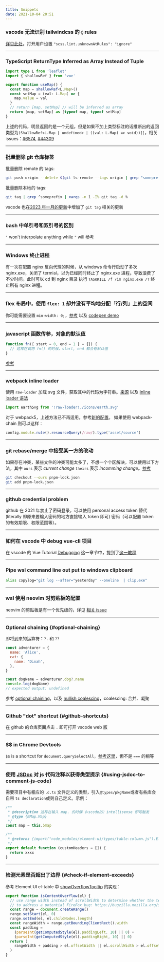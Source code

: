 ```yaml
---
title: Snippets
date: 2021-10-04 20:51
---
```


### vscode 无法识别 tailwindcss 的 `@` rules

[详见此处](https://github.com/tailwindlabs/tailwindcss/discussions/5258#discussioncomment-1979394)，打开用户设置 `"scss.lint.unknownAtRules": "ignore"`

---

### TypeScript ReturnType Inferred as Array Instead of Tuple

```ts
import type L from 'leaflet'
import { shallowRef } from 'vue'

export function useMap() {
  const map = shallowRef<L.Map>()
  const setMap = (val: L.Map) => {
    map.value = val
  }
  // return [map, setMap] // will be inferred as array
  return [map, setMap] as [typeof map, typeof setMap]
}
```

上述的代码，明显返回的是一个元组，但是如果不加上类型标注的话推断出的返回类型为`(ShallowRef<L.Map | undefined> | ((val: L.Map) => void))[]`，相关 issues：[#6574](https://github.com/microsoft/TypeScript/issues/6574#issuecomment-339185355), [#44309](https://github.com/microsoft/TypeScript/issues/44309)

---

### 批量删除 git 仓库标签

批量删除 remote 的 tags:

```bash
git push origin --delete $(git ls-remote --tags origin | grep "someprefix.*[^}]$" | cut -f 2)
```

批量删除本地的 tags:

```bash
git tag | grep ^someprefix | xargs -n 1 -I% git tag -d %
```

vscode 也在[2023 年一月的更新](https://code.visualstudio.com/updates/v1_75#_new-commands)中增加了 `git tag` 相关的更新

---

### bash 中单引号和双引号的区别

`'` won't interpolate anything while `"` will [参考](https://stackoverflow.com/questions/6697753/difference-between-single-and-double-quotes-in-bash)

---

### Windows 终止进程

有一次在配置 nginx 反向代理的时候，从 windows 命令行启动了多次 nginx.exe，关闭了 termial，以为已经同时终止了 nginx.exe 进程，导致浪费了不少时间。此时可以 cd 到 nginx 目录
执行 `TASKKILL /f /im nginx.exe /T` 终止所有 nginx 进程。

---

### flex 布局中，使用 `flex: 1` 却并没有平均地分配「行/列」上的空间

你可能需要设置 `min-width: 0;`，[参考](https://stackoverflow.com/a/44782536/894参考) 以及 [codepen demo](https://codepen.io/daolanfler/pen/gOvVWYJ)

---

### javascript 函数传参，对象的默认值

```js
function fn({ start = 0, end = 1 } = {}) {
  // 这样在调用 fn() 的时候，start, end 都会有默认值
}
```

[参考](https://stackoverflow.com/a/894877/8947428)

---

### webpack inline loader

使用 `raw-loader` 加载 svg 文件，获取其中的代码为字符串。[来源](https://github.com/codesandbox/codesandbox-client/issues/747#issuecomment-443996080) 以及 [inline loader 语法](https://webpack.js.org/concepts/loaders/#inline)

```javascript
import earthSvg from '!raw-loader!./icons/earth.svg'
```

对于 webpack5，上述方法已不再适用，参考[新的配置](https://webpack.js.org/guides/asset-modules/#replacing-inline-loader-syntax)。
如果使用 webpack-chain 则可以这样：

```js
config.module.rule().resourceQuery(/raw/).type('asset/source')
```

---

### git rebase/merge 中接受某一方的改动

如果存在冲突，某些文件的冲突可能太多了，不想一个个区解决，可以使用以下方法，其中 `ours` 表示 _current change_ `theirs` 表示 _incomming change_。[参考](https://linuxpip.org/git-accept-all-incoming-changes/)

```bash
git checkout --ours pnpm-lock.json
git add pnpm-lock.json
```

---

### github credential problem

github 在 2021 年禁止了密码登录，可以使用 personal access token 替代 (literally 即原来要输入密码的地方直接输入 token 即可) 密码（可以配置 token 的有效期限、权限范围等）。

---

### 如何在 vscode 中 debug vue-cli 项目

在 vscode 的 Vue Tutorial [Debugging](https://code.visualstudio.com/docs/nodejs/vuejs-tutorial#_debugging) 这一章节中，提到了[这一教程](https://github.com/microsoft/vscode-recipes/tree/main/vuejs-cli)

---

### Pipe wsl command line out put to windows clipboard

```bash
alias copylog="git log --after="yesterday" --oneline  | clip.exe"
```

---

### wsl 使用 neovim 时剪贴板的配置

neovim 的剪贴板是有一个优先级的，详见 [相关 issue](https://github.com/neovim/neovim/wiki/FAQ#how-to-use-the-windows-clipboard-from-wsl)

---

### Optional chaining {#optional-chaining}

即将到来的运算符：`?.` 和 `??`

```javascript
const adventurer = {
  name: 'Alice',
  cat: {
    name: 'Dinah',
  },
}

const dogName = adventurer.dog?.name
console.log(dogName)
// expected output: undefined
```

参考 [optional chaining](https://developer.mozilla.org/en-US/docs/Web/JavaScript/Reference/Operators/Optional_chaining)，以及 [nullish coalescing](https://developer.mozilla.org/en-US/docs/Web/JavaScript/Reference/Operators/Nullish_coalescing_operator)，coalescing: 合并、凝聚

---

### Github "dot" shortcut {#github-shortcuts}

在 github 的仓库页面点击 `.` 即可打开 vscode web 版

---

### $$ in Chrome Devtools

`$$` is a shortcut for `document.querySelectAll`，[参考这里](https://medium.com/frontmen/art-of-debugging-with-chrome-devtools-ab7b5fd8e0b4)，但不是 `===` 的相等

---

### 使用 [JSDoc](https://jsdoc.app/) 对 js 代码注释以获得类型提示 {#using-jsdoc-to-comment-js-code}

需要项目中有相应的 `.d.ts` 文件定义的类型，引入`@types/pkgName`或者有些库会自带 `ts declaration`或则自己定义。示例：

```javascript
/**
 * @description 这样在输入 map. 的时候（vscode的）intellisense 即可触发
 * @type {BMap.Map}
 */
const map = this.bmap

/**
 * @returns {import("node_modules/element-ui/types/table-column.js").ElTableColumn[]}
 */
export default function (customHeaders = []) {
  return xxxx
}
```

---

### 检测元素是否超出了边界 {#check-if-element-exceeds}

参考 Element UI el-table 中 [showOverflowTooltip](https://github.com/ElemeFE/element/blob/50a464ea555c0711d1c47efa31c3cff742ededf1/packages/table/src/table-body.js#L252) 的实现：

```javascript
export function isContentOverflow(el) {
  // use range width instead of scrollWidth to determine whether the text is overflowing
  // to address a potential FireFox bug: https://bugzilla.mozilla.org/show_bug.cgi?id=1074543#c3
  const range = document.createRange()
  range.setStart(el, 0)
  range.setEnd(el, el.childNodes.length)
  const rangeWidth = range.getBoundingClientRect().width
  const padding =
    (parseInt(getComputedStyle(el).paddingLeft, 10) || 0) +
    (parseInt(getComputedStyle(el).paddingRight, 10) || 0)
  return (
    rangeWidth + padding > el.offsetWidth || el.scrollWidth > el.offsetWidth
  )
}
```
